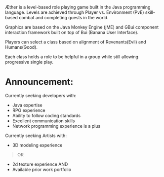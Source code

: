 Æther is a level-based role playing game built in the Java programming language. Levels are achieved through Player vs. Environment (PvE) skill-based combat and completing quests in the world.

Graphics are based on the Java Monkey Engine (jME) and GBui component interaction framework built on top of Bui (Banana User Interface).

Players can select a class based on alignment of Revenants(Evil) and Humans(Good).

Each class holds a role to be helpful in a group while still allowing progressive single play.

# Announcement: #

Currently seeking  developers with:
  * Java expertise
  * RPG experience
  * Ability to follow coding standards
  * Excellent communication skills
  * Network programming experience is a plus

Currently seeking Artists with:
  * 3D modeling experience
> OR
  * 2d texture experience
AND
  * Available prior work portfolio